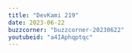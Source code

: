 ```yaml
---
title: "DevKami 219"
date: 2023-06-22
buzzcorner: "buzzcorner-20230622"
youtubeid: "a4IAphqptqc"
---
```

